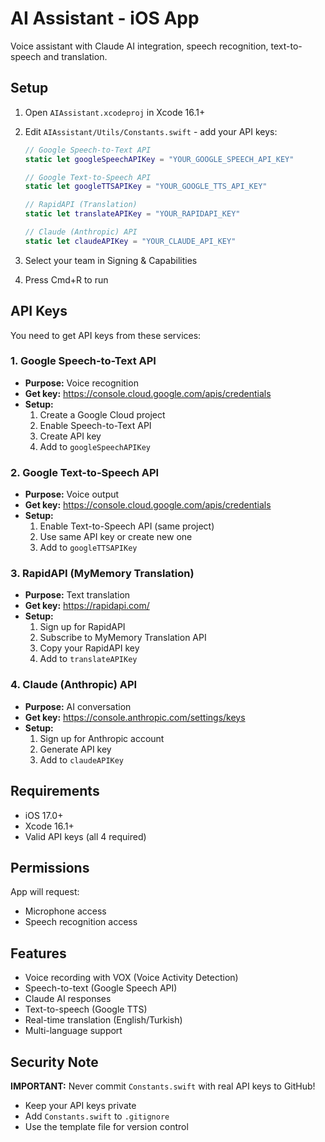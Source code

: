 # AI Assistant - iOS App
Voice assistant with Claude AI integration, speech recognition, text-to-speech and translation.

## Setup

1. Open `AIAssistant.xcodeproj` in Xcode 16.1+

2. Edit `AIAssistant/Utils/Constants.swift` - add your API keys:

   ```swift
   // Google Speech-to-Text API
   static let googleSpeechAPIKey = "YOUR_GOOGLE_SPEECH_API_KEY"
   
   // Google Text-to-Speech API
   static let googleTTSAPIKey = "YOUR_GOOGLE_TTS_API_KEY"
   
   // RapidAPI (Translation)
   static let translateAPIKey = "YOUR_RAPIDAPI_KEY"
   
   // Claude (Anthropic) API
   static let claudeAPIKey = "YOUR_CLAUDE_API_KEY"
   ```

3. Select your team in Signing & Capabilities

4. Press Cmd+R to run

## API Keys

You need to get API keys from these services:

### 1. Google Speech-to-Text API
- **Purpose:** Voice recognition
- **Get key:** https://console.cloud.google.com/apis/credentials
- **Setup:**
  1. Create a Google Cloud project
  2. Enable Speech-to-Text API
  3. Create API key
  4. Add to `googleSpeechAPIKey`

### 2. Google Text-to-Speech API
- **Purpose:** Voice output
- **Get key:** https://console.cloud.google.com/apis/credentials
- **Setup:**
  1. Enable Text-to-Speech API (same project)
  2. Use same API key or create new one
  3. Add to `googleTTSAPIKey`

### 3. RapidAPI (MyMemory Translation)
- **Purpose:** Text translation
- **Get key:** https://rapidapi.com/
- **Setup:**
  1. Sign up for RapidAPI
  2. Subscribe to MyMemory Translation API
  3. Copy your RapidAPI key
  4. Add to `translateAPIKey`

### 4. Claude (Anthropic) API
- **Purpose:** AI conversation
- **Get key:** https://console.anthropic.com/settings/keys
- **Setup:**
  1. Sign up for Anthropic account
  2. Generate API key
  3. Add to `claudeAPIKey`

## Requirements
- iOS 17.0+
- Xcode 16.1+
- Valid API keys (all 4 required)

## Permissions
App will request:
- Microphone access
- Speech recognition access

## Features
- Voice recording with VOX (Voice Activity Detection)
- Speech-to-text (Google Speech API)
- Claude AI responses
- Text-to-speech (Google TTS)
- Real-time translation (English/Turkish)
- Multi-language support

## Security Note
**IMPORTANT:** Never commit `Constants.swift` with real API keys to GitHub!
- Keep your API keys private
- Add `Constants.swift` to `.gitignore`
- Use the template file for version control
